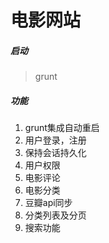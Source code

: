 # 电影网站

##### 启动
>grunt  

##### 功能
1. grunt集成自动重启  
2. 用户登录，注册  
3. 保持会话持久化  
4. 用户权限  
5. 电影评论  
6. 电影分类  
7. 豆瓣api同步  
8. 分类列表及分页  
9. 搜索功能
